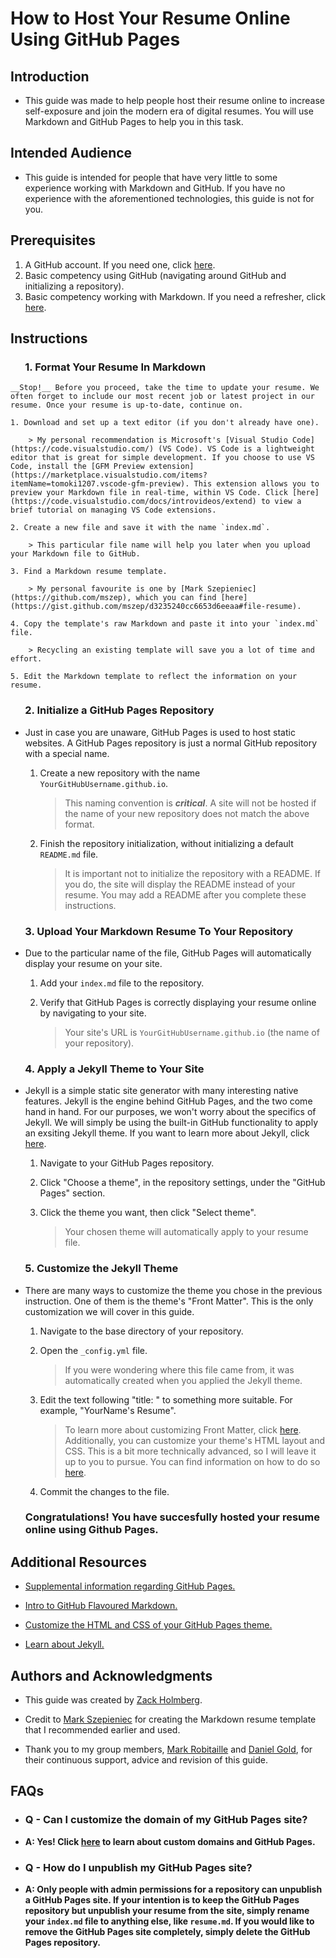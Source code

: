 # How to Host Your Resume Online Using GitHub Pages

## Introduction

* This guide was made to help people host their resume online to increase self-exposure and join the modern era of digital resumes. You will use Markdown and GitHub Pages to help you in this task.

## Intended Audience

* This guide is intended for people that have very little to some experience working with Markdown and GitHub. If you have no experience with the aforementioned technologies, this guide is not for you.

## Prerequisites

1. A GitHub account. If you need one, click [here](https://github.com/join).
2. Basic competency using GitHub (navigating around GitHub and initializing a repository).
3. Basic competency working with Markdown. If you need a refresher, click [here](https://www.markdowntutorial.com/).

## Instructions

### &nbsp;&nbsp;&nbsp;&nbsp;&nbsp;&nbsp;1. Format Your Resume In Markdown

    __Stop!__ Before you proceed, take the time to update your resume. We often forget to include our most recent job or latest project in our resume. Once your resume is up-to-date, continue on.

    1. Download and set up a text editor (if you don't already have one).

        > My personal recommendation is Microsoft's [Visual Studio Code](https://code.visualstudio.com/) (VS Code). VS Code is a lightweight editor that is great for simple development. If you choose to use VS Code, install the [GFM Preview extension](https://marketplace.visualstudio.com/items?itemName=tomoki1207.vscode-gfm-preview). This extension allows you to preview your Markdown file in real-time, within VS Code. Click [here](https://code.visualstudio.com/docs/introvideos/extend) to view a brief tutorial on managing VS Code extensions.

    2. Create a new file and save it with the name `index.md`.

        > This particular file name will help you later when you upload your Markdown file to GitHub.

    3. Find a Markdown resume template.

        > My personal favourite is one by [Mark Szepieniec](https://github.com/mszep), which you can find [here](https://gist.github.com/mszep/d3235240cc6653d6eeaa#file-resume).

    4. Copy the template's raw Markdown and paste it into your `index.md` file.

        > Recycling an existing template will save you a lot of time and effort.

    5. Edit the Markdown template to reflect the information on your resume.

### &nbsp;&nbsp;&nbsp;&nbsp;&nbsp;&nbsp;2. Initialize a GitHub Pages Repository

* Just in case you are unaware, GitHub Pages is used to host static websites. A GitHub Pages repository is just a normal GitHub repository with a special name.

    1. Create a new repository with the name `YourGitHubUsername.github.io`.

        > This naming convention is *__critical__*. A site will not be hosted if the name of your new repository does not match the above format.

    2. Finish the repository initialization, without initializing a default `README.md` file.

        > It is important not to initialize the repository with a README. If you do, the site will display the README instead of your resume. You may add a README after you complete these instructions.

### &nbsp;&nbsp;&nbsp;&nbsp;&nbsp;&nbsp;3. Upload Your Markdown Resume To Your Repository

* Due to the particular name of the file, GitHub Pages will automatically display your resume on your site.

    1. Add your `index.md` file to the repository.

    2. Verify that GitHub Pages is correctly displaying your resume online by navigating to your site.

        > Your site's URL is `YourGitHubUsername.github.io` (the name of your repository).

### &nbsp;&nbsp;&nbsp;&nbsp;&nbsp;&nbsp;4. Apply a Jekyll Theme to Your Site

* Jekyll is a simple static site generator with many interesting native features. Jekyll is the engine behind GitHub Pages, and the two come hand in hand. For our purposes, we won't worry about the specifics of Jekyll. We will simply be using the built-in GitHub functionality to apply an exsiting Jekyll theme. If you want to learn more about Jekyll, click [here](https://jekyllrb.com/).

    1. Navigate to your GitHub Pages repository.

    2. Click "Choose a theme", in the repository settings, under the "GitHub  Pages" section.

    3. Click the theme you want, then click "Select theme".

        > Your chosen theme will automatically apply to your resume file.

### &nbsp;&nbsp;&nbsp;&nbsp;&nbsp;&nbsp;5. Customize the Jekyll Theme

* There are many ways to customize the theme you chose in the previous instruction. One of them is the theme's "Front Matter". This is the only customization we will cover in this guide.

    1. Navigate to the base directory of your repository.

    2. Open the `_config.yml` file.

        > If you were wondering where this file came from, it was automatically created when you applied the Jekyll theme.

    3. Edit the text following "title: " to something more suitable. For example, "YourName's Resume".

        > To learn more about customizing Front Matter, click [here](https://jekyllrb.com/docs/front-matter/). Additionally, you can customize your theme's HTML layout and CSS. This is a bit more technically advanced, so I will leave it up to you to pursue. You can find information on how to do so [here](https://help.github.com/en/github/working-with-github-pages/adding-a-theme-to-your-github-pages-site-using-jekyll#customizing-your-themes-html-layout).

    4. Commit the changes to the file.

    ### Congratulations! You have succesfully hosted your resume online using Github Pages.

## Additional Resources

* [Supplemental information regarding GitHub Pages.](https://help.github.com/en/categories/working-with-github-pages)

* [Intro to GitHub Flavoured Markdown.](https://github.github.com/gfm/)

* [Customize the HTML and CSS of your GitHub Pages theme.](https://help.github.com/en/github/working-with-github-pages/adding-a-theme-to-your-github-pages-site-using-jekyll#customizing-your-themes-html-layout)

* [Learn about Jekyll.](https://jekyllrb.com/)

## Authors and Acknowledgments

* This guide was created by [Zack Holmberg](https://github.com/ZackHolmberg).

* Credit to [Mark Szepieniec](https://github.com/mszep) for creating the Markdown resume template that I recommended earlier and used.

* Thank you to my group members, [Mark Robitaille](https://github.com/MarkRobitaille) and [Daniel Gold](https://github.com/goldDaniel), for their continuous support, advice and revision of this guide.

## FAQs

* ### Q - Can I customize the domain of my GitHub Pages site?

* __A: Yes! Click [here](https://help.github.com/en/github/working-with-github-pages/about-custom-domains-and-github-pages) to learn about custom domains and GitHub Pages.__

* ### Q - How do I unpublish my GitHub Pages site?

* __A: Only people with admin permissions for a repository can unpublish a GitHub Pages site. If your intention is to keep the GitHub Pages repository but unpublish your resume from the site, simply rename your `index.md` file to anything else, like `resume.md`. If you would like to remove the GitHub Pages site completely, simply delete the GitHub Pages repository.__
